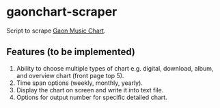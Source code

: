 # gaonchart-scraper
Script to scrape [Gaon Music Chart](http://gaonchart.co.kr).

## Features (to be implemented)
1. Ability to choose multiple types of chart e.g. digital, download, album, and overview chart (front page top 5).
2. Time span options (weekly, monthly, yearly).
3. Display the chart on screen and write it into text file.
4. Options for output number for specific detailed chart.

